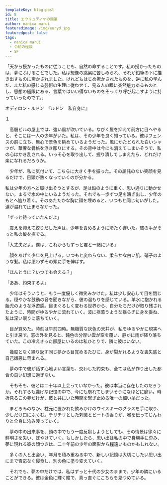 ```yaml
---
templateKey: blog-post
id: 8
title: エウリュディケの画筆
author: nanica marui
featuredimage: /img/euryd.jpg
featuredpost: false
tags:
  - nanica marui
  - 令和の怪談
  - SF
---
```

「天から授かったものに従うことも、自然の命ずることです。私の授かったものは、夢にふけることでした。私は想像の跳梁に苦しめられ、それが鉛筆の下に描き出すものに驚かされました。けれどもはじめ驚かされたものを、逆に私の学んだ、また私の感じる芸術の生理に従わせて、見る人の眼に突然魅力あるものとし、思想の極限にある、言葉ではいい得ないものをそっくり呼び起こすように持っていったのです。」

オディロン・ルドン　『ルドン　私自身に』


１

　高層ビルの屋上では、強い風が吹いている。なびく髪を抑えて前方に目へやると、そこには一人の少年がいた。私は、その少年を良く知っている。彼はフェンスの前に立ち、無心で景色を眺めているようだった。風にかたどられた白いシャツが、華奢な骨格を浮き彫りにする。その背中は今にも消えてしまいそうで、私の心はかき乱される。いっそ心を取り出して、握り潰してしまえたら、どれだけ楽になれるだろうか。

　少年が、私に気付いて、こちらに大きく手を振った。その屈託のない笑顔を見るだけで、目頭が熱くなっていくのが分かる。

私は少年の方へと駆け出そうとするが、足は鉛のように重く、思い通りに動かせない。まるで水の中にいるようだった。それでも一歩ずつ足を漕ぎ出し、少年のもとへ辿り着く。そのあたたかな胸に顔を埋めると、いつもと同じ匂いがした。涙が溢れて止まらなかった。

「ずっと待っていたんだよ」

　震えを抑えて絞りだした声は、少年を責めるように冷たく響いた。彼の手がそっと私の髪を撫でる。

「大丈夫だよ。僕は、これからもずっと君と一緒にいる」

　顔をあげて少年を見上げる。いつもと変わらない、柔らかな白い肌、硝子のような髪。私は思わずその頬に手を伸ばす。

「ほんとうに？いつでも会える？」

「ああ、約束するよ」　

　少年はそういうと、もう一度優しく微笑みかけた。私は少し安心して目を閉じる。穏やかな鼓動の音を聞きながら、彼の温もりを感じている。羊水に抱かれる胎児のような浮遊感。目まぐるしく変わる世界から、自分たちだけが取り残されたように、時間がゆるやかに流れていく。波に揺蕩うような揺らぎに身を委ね、私は深い眠りに落ちていく。

　目が覚めた。時刻は午前四時。無機質な灰色の天井が、私をゆるやかに現実へと引き戻す。窓の外を見ると、鈍色の分厚い雲が空を覆い、静かに雨が降り落ちていた。この冷えきった部屋にいるのは私ひとりで、隣に彼はいない。

　幾度となく繰り返す同じ夢から目覚めるたびに、身が裂かれるような喪失感と自己嫌悪に苛まれる。

　夢の中で彼が話す心地よい言葉も、交わした約束も、全ては私が作り出した都合の良い幻想に過ぎない。

　そもそも、彼とは二十年以上会っていなかった。彼は本当に存在したのだろうか。それすらも朧げな記憶の中で、今にも崩れてしまいそうになほどに脆い。時折見るこの夢だけが、彼と共にいた時間を繋ぎ止める唯一の細い糸だった。

　まどろみのなか、枕元に置かれた飲みかけのウイスキーのグラスを手に取り、少しだけ口にふくむ。チリチリとした刺激とピートの香りが、喉を伝ってじんわりと全身に沁み渡っていく。

　夢の中の出来事を、頭の中でもう一度反芻しようとしても、その情景は徐々に鮮明さを失い、ぼやけていく。もしかしたら、思い出は私の中で身勝手に歪み、夢に現れる彼の顔つきは、二十年前の少年の面影から程遠いものかもしれない。

　多くの人と出会い、年月を積み重ねる中で、新しい記憶は大切にしたい思い出にまで否応なく侵食し、別の色に塗り変えていく。

　それでも、夢の中だけでは、私はずっと十代の少女のままで、少年の隣にいることができる。彼は金色に輝く瞳で、真っ直ぐにこちらを見つめている。
